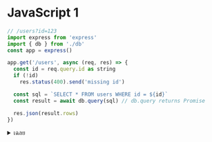 # JavaScript 1

```javascript
// /users?id=123
import express from 'express'
import { db } from './db'
const app = express()

app.get('/users', async (req, res) => {
  const id = req.query.id as string
  if (!id) 
    res.status(400).send('missing id')

  const sql = `SELECT * FROM users WHERE id = ${id}`
  const result = await db.query(sql) // db.query returns Promise

  res.json(result.rows)
})
```

<details>
<summary>เฉลย</summary>

## เฉลย

- Missing return หลังส่ง 400 → โค้ดอาจส่ง response ซ้ำ / ดำเนินต่อหลัง error.• แก้: if (!id) return res.status(400).send('missing id')

- SQL Injection จากการต่อสตริงด้วย id.• แก้: ใช้ parameterized query เช่น WHERE id = $1, db.query('... where id = $1', [id])

</details>